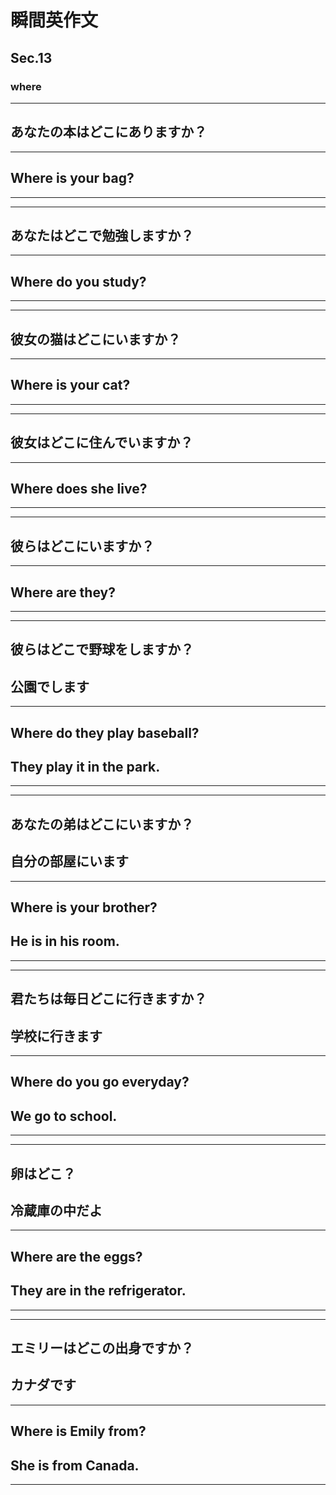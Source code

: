 # 瞬間英作文
## Sec.13
### where
***
<!-- 1 -->
## あなたの本はどこにありますか？
---
## Where is your bag?
***
***
<!-- 2 -->
## あなたはどこで勉強しますか？
---
## Where do you study?
***
***
<!-- 3 -->
## 彼女の猫はどこにいますか？
---
## Where is your cat?
***
***
<!-- 4 -->
## 彼女はどこに住んでいますか？
---
## Where does she live?
***
***
<!-- 5 -->
## 彼らはどこにいますか？
---
## Where are they?
***
***
<!-- 6 -->
## 彼らはどこで野球をしますか？
## 公園でします
---
## Where do they play baseball?
## They play it in the park.
***
***
<!-- 7 -->
## あなたの弟はどこにいますか？
## 自分の部屋にいます
---
## Where is your brother?
## He is in his room.
*** 
***
<!-- 8 -->
## 君たちは毎日どこに行きますか？
## 学校に行きます
---
## Where do you go everyday?
## We go to school.
***
***
<!-- 9 -->
## 卵はどこ？
## 冷蔵庫の中だよ
---
## Where are the eggs?
## They are in the refrigerator.
***
***
<!-- 10 -->
## エミリーはどこの出身ですか？
## カナダです
---
## Where is Emily from?
## She is from Canada.
***
